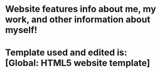 # Website features info about me, my work, and other information about myself!


# Template used and edited is: [Global: HTML5 website template]

